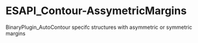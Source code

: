 # ESAPI_Contour-AssymetricMargins
BinaryPlugin_AutoContour specifc structures with asymmetric or symmetric margins
